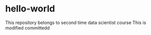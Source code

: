 # hello-world
This repository belongs to second time data scientist course
This is modified 
committedd
